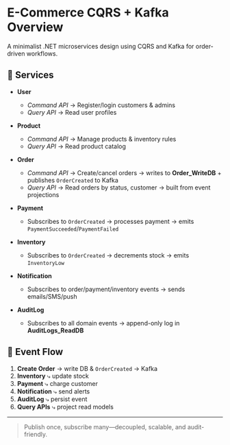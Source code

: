 # E-Commerce CQRS + Kafka Overview


A minimalist .NET microservices design using CQRS and Kafka for order-driven workflows.

## 🚀 Services

- **User**  
  - _Command API_ → Register/login customers & admins  
  - _Query API_ → Read user profiles  

- **Product**  
  - _Command API_ → Manage products & inventory rules  
  - _Query API_ → Read product catalog  

- **Order**  
  - _Command API_ → Create/cancel orders → writes to **Order_WriteDB** + publishes `OrderCreated` to Kafka  
  - _Query API_ → Read orders by status, customer → built from event projections  

- **Payment**  
  - Subscribes to `OrderCreated` → processes payment → emits `PaymentSucceeded`/`PaymentFailed`  

- **Inventory**  
  - Subscribes to `OrderCreated` → decrements stock → emits `InventoryLow`  

- **Notification**  
  - Subscribes to order/payment/inventory events → sends emails/SMS/push  

- **AuditLog**  
  - Subscribes to all domain events → append-only log in **AuditLogs_ReadDB**  

## 🔄 Event Flow

1. **Create Order** → write DB & `OrderCreated` → Kafka  
2. **Inventory** ⤷ update stock  
3. **Payment** ⤷ charge customer  
4. **Notification** ⤷ send alerts  
5. **AuditLog** ⤷ persist event  
6. **Query APIs** ⤷ project read models  

---

> Publish once, subscribe many—decoupled, scalable, and audit-friendly.  
